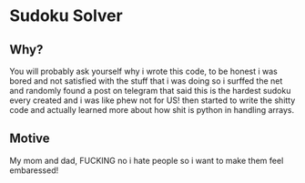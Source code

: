 # Sudoku Solver

## Why?
You will probably ask yourself why i wrote this code, to be honest i was bored and not satisfied with the stuff that i was doing so i surffed the net and randomly found a post on telegram that said this is the hardest sudoku every created and i was like phew not for US! then started to write the shitty code and actually learned more about how shit is python in handling arrays.

## Motive
My mom and dad, FUCKING no i hate people so i want to make them feel embaressed!
